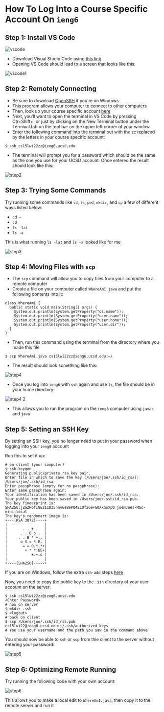 # How To Log Into a Course Specific Account On `ieng6` 
Step 1: Install VS Code
---

![vscode](https://user-images.githubusercontent.com/94575562/149442477-ac12a6a9-69d8-47dc-a5af-840d59af8983.PNG)

* Download Visual Studio Code using [this link](https://code.visualstudio.com/download)
* Opening VS Code should lead to a screen that looks like this:                    

![vscode1](https://user-images.githubusercontent.com/94575562/149443219-3a1b3671-9a6e-456d-bff8-62d8c7449429.png)

Step 2: Remotely Connecting
---
* Be sure to download [OpenSSH](https://docs.microsoft.com/en-us/windows-server/administration/openssh/openssh_install_firstuse) if you're on Windows
* This program allows your computer to connect to other computers
* Then, look up your course specific account [here](https://sdacs.ucsd.edu/~icc/index.php)
* Next, you'll want to open the terminal in VS Code by pressing Ctr+Shift+` or just by clicking on the New Terminal button under the Terminal tab on the tool bar on the upper left corner of your window
* Enter the following command into the terminal but with the `zz` replaced by the letters in your course specific account:
```
$ ssh cs15lwi22zz@ieng6.ucsd.edu
```
* The terminal will prompt you for a password which should be the same as the one you use for your UCSD account. Once entered the result should look like this:         

![step2](https://user-images.githubusercontent.com/94575562/149444976-9d3b438d-d882-4844-9e9b-ab5c453b794a.png)

Step 3: Trying Some Commands
---
Try running some commands like `cd`, `ls`, `pwd`, `mkdir`, and `cp` a few of different ways listed below:
* `cd ~`
* `cd`
* `ls -lat`
* `ls -a`

This is what running `ls -lat` and `ls -a` looked like for me:

![step3](https://user-images.githubusercontent.com/94575562/149446408-17afff79-498b-4554-b140-84b057408048.PNG)

Step 4: Moving Files with `scp`
---
* The `scp` command will allow you to copy files from your computer to a remote computer
* Create a file on your computer called `WhereAmI.java` and put the following contents into it:
```
class WhereAmI {
  public static void main(String[] args) {
    System.out.println(System.getProperty("os.name"));
    System.out.println(System.getProperty("user.name"));
    System.out.println(System.getProperty("user.home"));
    System.out.println(System.getProperty("user.dir"));
  }
}
```
* Then, run this command using the terminal from the directory where you made this file
```
$ scp WhereAmI.java cs15lwi22zz@ieng6.ucsd.edu:~/
```
* The result should look something like this:

![step4](https://user-images.githubusercontent.com/94575562/149448188-c71fe741-0046-4cb0-aad8-07e5cfbf1b48.PNG)
* Once you log into `ieng6` with `ssh` again and use `ls`, the file should be in your home directory:

![step4 2](https://user-images.githubusercontent.com/94575562/149449359-48dbbecc-f631-44f1-90c8-bc360c98bdb8.PNG)
* This allows you to run the program on the `ieng6` computer using `javac` and `java`

Step 5: Setting an SSH Key
---
By setting an SSH key, you no longer need to put in your password when logging into your `ieng6` account

Run this to set it up:
```
# on client (your computer)
$ ssh-keygen
Generating public/private rsa key pair.
Enter file in which to save the key (/Users/joe/.ssh/id_rsa): /Users/joe/.ssh/id_rsa
Enter passphrase (empty for no passphrase): 
Enter same passphrase again: 
Your identification has been saved in /Users/joe/.ssh/id_rsa.
Your public key has been saved in /Users/joe/.ssh/id_rsa.pub.
The key fingerprint is:
SHA256:jZaZH6fI8E2I1D35hnvGeBePQ4ELOf2Ge+G0XknoXp0 joe@Joes-Mac-mini.local
The key's randomart image is:
+---[RSA 3072]----+
|                 |
|       . . + .   |
|      . . B o .  |
|     . . B * +.. |
|      o S = *.B. |
|       = = O.*.*+|
|        + * *.BE+|
|           +.+.o |
|             ..  |
+----[SHA256]-----+
```

If you are on Windows, follow the extra `ssh-add` steps [here](https://docs.microsoft.com/en-us/windows-server/administration/openssh/openssh_keymanagement#user-key-generation)

Now, you need to copy the public key to the `.ssh` directory of your user account on the server:
```
$ ssh cs15lwi22zz@ieng6.ucsd.edu
<Enter Password>
# now on server
$ mkdir .ssh
$ <logout>
# back on client
$ scp /Users/joe/.ssh/id_rsa.pub cs15lwi22@ieng6.ucsd.edu:~/.ssh/authorized_keys
# You use your username and the path you saw in the command above
```

You should now be able to `ssh` or `scp` from thie client to the server without entering your password:

![step5](https://user-images.githubusercontent.com/94575562/149450188-354bce29-4d94-4dad-9064-86117710c326.png)

Step 6: Optimizing Remote Running
---

Try running the following code with your own account:

![step6](https://user-images.githubusercontent.com/94575562/149452574-a08ddad2-ca79-443d-91a3-d5573da1e38c.PNG)

This allows you to make a local edit to `WhereAmI.java`, then copy it to the remote server and run it

